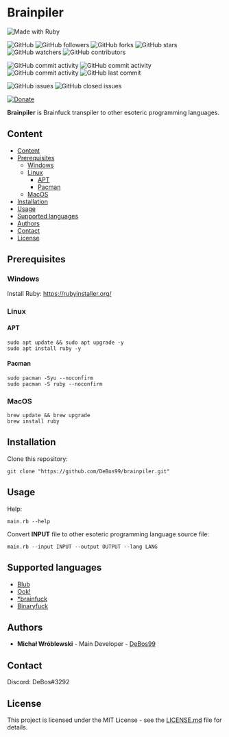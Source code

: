 # Brainpiler

![Made with Ruby](https://img.shields.io/badge/made%20with-ruby-0.svg?color=cc2020&labelColor=ff3030&logo=ruby&logoColor=white&style=for-the-badge)

![GitHub](https://img.shields.io/github/license/DeBos99/brainpiler.svg?color=2020cc&labelColor=5050ff&style=for-the-badge)
![GitHub followers](https://img.shields.io/github/followers/DeBos99.svg?color=2020cc&labelColor=5050ff&style=for-the-badge)
![GitHub forks](https://img.shields.io/github/forks/DeBos99/brainpiler.svg?color=2020cc&labelColor=5050ff&style=for-the-badge)
![GitHub stars](https://img.shields.io/github/stars/DeBos99/brainpiler.svg?color=2020cc&labelColor=5050ff&style=for-the-badge)
![GitHub watchers](https://img.shields.io/github/watchers/DeBos99/brainpiler.svg?color=2020cc&labelColor=5050ff&style=for-the-badge)
![GitHub contributors](https://img.shields.io/github/contributors/DeBos99/brainpiler.svg?color=2020cc&labelColor=5050ff&style=for-the-badge)

![GitHub commit activity](https://img.shields.io/github/commit-activity/w/DeBos99/brainpiler.svg?color=ffaa00&labelColor=ffaa30&style=for-the-badge)
![GitHub commit activity](https://img.shields.io/github/commit-activity/m/DeBos99/brainpiler.svg?color=ffaa00&labelColor=ffaa30&style=for-the-badge)
![GitHub commit activity](https://img.shields.io/github/commit-activity/y/DeBos99/brainpiler.svg?color=ffaa00&labelColor=ffaa30&style=for-the-badge)
![GitHub last commit](https://img.shields.io/github/last-commit/DeBos99/brainpiler.svg?color=ffaa00&labelColor=ffaa30&style=for-the-badge)

![GitHub issues](https://img.shields.io/github/issues-raw/DeBos99/brainpiler.svg?color=cc2020&labelColor=ff3030&style=for-the-badge)
![GitHub closed issues](https://img.shields.io/github/issues-closed-raw/DeBos99/brainpiler.svg?color=10aa10&labelColor=30ff30&style=for-the-badge)

[![Donate](https://www.paypalobjects.com/en_US/i/btn/btn_donateCC_LG.gif)](https://www.paypal.com/cgi-bin/webscr?cmd=_s-xclick&hosted_button_id=NH8JV53DSVDMY)

**Brainpiler** is Brainfuck transpiler to other esoteric programming languages.

## Content

- [Content](#content)
- [Prerequisites](#prerequisites)
  - [Windows](#windows)
  - [Linux](#linux)
    - [APT](#apt)
    - [Pacman](#pacman)
  - [MacOS](#macos)
- [Installation](#installation)
- [Usage](#usage)
- [Supported languages](#supported-languages)
- [Authors](#authors)
- [Contact](#contact)
- [License](#license)

## Prerequisites

### Windows

Install Ruby: https://rubyinstaller.org/

### Linux

#### APT

```
sudo apt update && sudo apt upgrade -y
sudo apt install ruby -y
```

#### Pacman

```
sudo pacman -Syu --noconfirm
sudo pacman -S ruby --noconfirm
```

### MacOS

```
brew update && brew upgrade
brew install ruby
```

## Installation

Clone this repository:

`git clone "https://github.com/DeBos99/brainpiler.git"`

## Usage

Help:

`main.rb --help`

Convert **INPUT** file to other esoteric programming language source file:

`main.rb --input INPUT --output OUTPUT --lang LANG`

## Supported languages

* [Blub](https://esolangs.org/wiki/Blub)
* [Ook!](https://esolangs.org/wiki/ook!)
* [\*brainfuck](https://esolangs.org/wiki/*brainfuck)
* [Binaryfuck](https://esolangs.org/wiki/Binaryfuck)

## Authors

* **Michał Wróblewski** - Main Developer - [DeBos99](https://github.com/DeBos99)

## Contact

Discord: DeBos#3292

## License

This project is licensed under the MIT License - see the [LICENSE.md](LICENSE.md) file for details.
